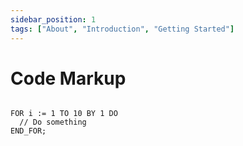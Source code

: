 ```yaml
---
sidebar_position: 1
tags: ["About", "Introduction", "Getting Started"]
---
```


# Code Markup

```iecst

FOR i := 1 TO 10 BY 1 DO
  // Do something
END_FOR;

```
